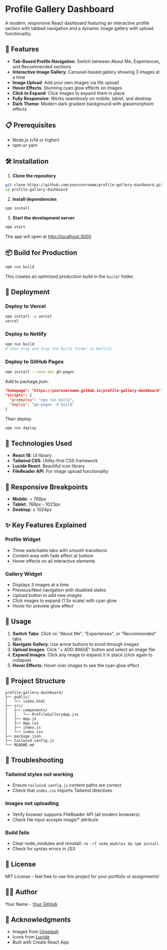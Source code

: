 # Profile Gallery Dashboard

A modern, responsive React dashboard featuring an interactive profile section with tabbed navigation and a dynamic image gallery with upload functionality.

## 🚀 Features

- **Tab-Based Profile Navigation**: Switch between About Me, Experiences, and Recommended sections
- **Interactive Image Gallery**: Carousel-based gallery showing 3 images at a time
- **Image Upload**: Add your own images via file upload
- **Hover Effects**: Stunning cyan glow effects on images
- **Click to Expand**: Click images to expand them in place
- **Fully Responsive**: Works seamlessly on mobile, tablet, and desktop
- **Dark Theme**: Modern dark gradient background with glassmorphism effects

## 📋 Prerequisites

- Node.js (v14 or higher)
- npm or yarn

## 🛠️ Installation

1. **Clone the repository**
```bash
git clone https://github.com/yourusername/profile-gallery-dashboard.git
cd profile-gallery-dashboard
```

2. **Install dependencies**
```bash
npm install
```

3. **Start the development server**
```bash
npm start
```

The app will open at [http://localhost:3000](http://localhost:3000)

## 📦 Build for Production
```bash
npm run build
```

This creates an optimized production build in the `build/` folder.

## 🚀 Deployment

### Deploy to Vercel
```bash
npm install -g vercel
vercel
```

### Deploy to Netlify
```bash
npm run build
# Then drag and drop the build folder to Netlify
```

### Deploy to GitHub Pages
```bash
npm install --save-dev gh-pages
```

Add to package.json:
```json
"homepage": "https://yourusername.github.io/profile-gallery-dashboard",
"scripts": {
  "predeploy": "npm run build",
  "deploy": "gh-pages -d build"
}
```

Then deploy:
```bash
npm run deploy
```

## 🎨 Technologies Used

- **React 18**: UI library
- **Tailwind CSS**: Utility-first CSS framework
- **Lucide React**: Beautiful icon library
- **FileReader API**: For image upload functionality

## 📱 Responsive Breakpoints

- **Mobile**: < 768px
- **Tablet**: 768px - 1023px
- **Desktop**: ≥ 1024px

## ✨ Key Features Explained

### Profile Widget
- Three switchable tabs with smooth transitions
- Content area with fade effect at bottom
- Hover effects on all interactive elements

### Gallery Widget
- Displays 3 images at a time
- Previous/Next navigation with disabled states
- Upload button to add new images
- Click images to expand (1.5x scale) with cyan glow
- Hover for preview glow effect

## 🎯 Usage

1. **Switch Tabs**: Click on "About Me", "Experiences", or "Recommended" tabs
2. **Navigate Gallery**: Use arrow buttons to scroll through images
3. **Upload Images**: Click "+ ADD IMAGE" button and select an image file
4. **Expand Images**: Click any image to expand it in place (click again to collapse)
5. **Hover Effects**: Hover over images to see the cyan glow effect

## 📁 Project Structure
```
profile-gallery-dashboard/
├── public/
│   └── index.html
├── src/
│   ├── components/
│   │   └── ProfileGalleryApp.jsx
│   ├── App.js
│   ├── App.css
│   ├── index.js
│   └── index.css
├── package.json
├── tailwind.config.js
└── README.md
```

## 🐛 Troubleshooting

### Tailwind styles not working
- Ensure `tailwind.config.js` content paths are correct
- Check that `index.css` imports Tailwind directives

### Images not uploading
- Verify browser supports FileReader API (all modern browsers)
- Check file input accepts image/* attribute

### Build fails
- Clear node_modules and reinstall: `rm -rf node_modules && npm install`
- Check for syntax errors in JSX

## 📄 License

MIT License - feel free to use this project for your portfolio or assignments!

## 👨‍💻 Author

Your Name - [Your GitHub](https://github.com/yourusername)

## 🙏 Acknowledgments

- Images from [Unsplash](https://unsplash.com)
- Icons from [Lucide](https://lucide.dev)
- Built with Create React App